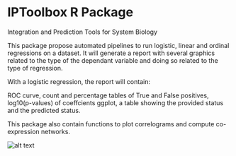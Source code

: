 # IPToolbox R Package
Integration and Prediction Tools for System Biology

This package propose automated pipelines to run logistic, linear and ordinal regressions on a dataset. 
It will generate a report with several graphics related to the type of the dependant variable and doing so related to the type of regression.

With a logistic regression, the report will contain:

ROC curve,
count and percentage tables of True and False positives,
log10(p-values) of coeffcients ggplot,
a table showing the provided status and the predicted status.


This package also contain functions to plot correlograms and compute co-expression networks.

![alt text](https://raw.githubusercontent.com/username/projectname/branch/path/to/img.png)